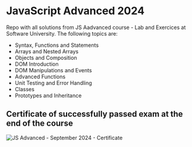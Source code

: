 # JavaScript Advanced 2024

Repo with all solutions from JS Aadvanced course - Lab and Exercices at Software University. The following topics are:
- Syntax, Functions and Statements
- Arrays and Nested Arrays
- Objects and Composition
- DOM Introduction
- DOM Manipulations and Events
- Advanced Functions
- Unit Testing and Error Handling
- Classes
- Prototypes and Inheritance

## Certificate of successfully passed exam at the end of the course
![JS Advanced - September 2024 - Certificate](https://github.com/user-attachments/assets/5026b9d9-c48b-43ef-9a56-83c1823aa5c6)
